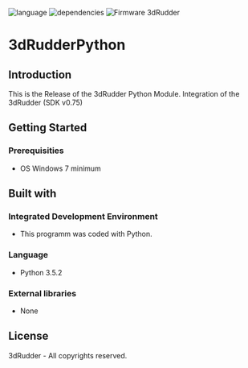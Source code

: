 ![language](https://img.shields.io/badge/Language-python3.5.2-green.svg) 
![dependencies](https://img.shields.io/badge/Dependecies-3dRudderSDK-green.svg)
![Firmware 3dRudder](https://img.shields.io/badge/Firmware%203dRudder-%3E%20v1.3.5.2-brightgreen.svg)

# 3dRudderPython

## Introduction

This is the Release of the 3dRudder Python Module.
Integration of the 3dRudder (SDK v0.75)

## Getting Started

### Prerequisities 
* OS Windows 7 minimum
	
## Built with

### Integrated Development Environment 
* This programm was coded with Python.

### Language 
* Python 3.5.2

### External libraries
* None
	
## License
3dRudder - All copyrights reserved.
